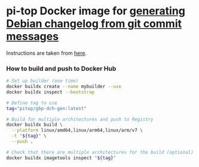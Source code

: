 # pi-top Docker image for [generating Debian changelog from git commit messages](https://manpages.debian.org/buster/git-buildpackage/gbp-dch.1.en.html)

Instructions are taken from [here](https://docs.docker.com/docker-for-mac/multi-arch/).

### How to build and push to Docker Hub
```sh
# Set up builder (one time)
docker buildx create --name mybuilder --use
docker buildx inspect --bootstrap

# Define tag to use
tag="pitop/gbp-dch-gen:latest"

# Build for multiple architectures and push to Registry
docker buildx build \
  --platform linux/amd64,linux/arm64,linux/arm/v7 \
  -t "${tag}" \
  --push .

# Check that there are multiple architectures for the build (optional)
docker buildx imagetools inspect "${tag}"
```
